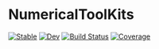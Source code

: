 # NumericalToolKits

[![Stable](https://img.shields.io/badge/docs-stable-blue.svg)](https://ArrogantGao.github.io/NumericalToolKits.jl/stable/)
[![Dev](https://img.shields.io/badge/docs-dev-blue.svg)](https://ArrogantGao.github.io/NumericalToolKits.jl/dev/)
[![Build Status](https://github.com/ArrogantGao/NumericalToolKits.jl/actions/workflows/CI.yml/badge.svg?branch=main)](https://github.com/ArrogantGao/NumericalToolKits.jl/actions/workflows/CI.yml?query=branch%3Amain)
[![Coverage](https://codecov.io/gh/ArrogantGao/NumericalToolKits.jl/branch/main/graph/badge.svg)](https://codecov.io/gh/ArrogantGao/NumericalToolKits.jl)
